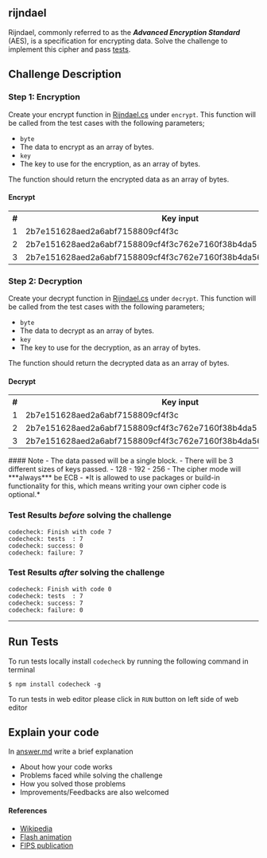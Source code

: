 ## rijndael
Rijndael, commonly referred to as the ***Advanced Encryption Standard*** (AES), is a specification for encrypting data. Solve the challenge to implement this cipher and pass [tests](Tests.cs).

## Challenge Description
### Step 1: Encryption
Create your encrypt function in [Rijndael.cs](Rijndael.cs) under `encrypt`.
This function will be called from the test cases with the following parameters;
- `byte`
 - The data to encrypt as an array of bytes.
- `key`
 - The key to use for the encryption, as an array of bytes.

The function should return the encrypted data as an array of bytes.

#### Encrypt
<table>
    <tr>
        <th>#</th>
        <th>Key input</th>
        <th>Data input</th>
        <th>Expected output</th>
    </tr>
    <tr>
        <td>1</td>
        <td>2b7e151628aed2a6abf7158809cf4f3c</td>
        <td>3243f6a8885a308d313198a2e0370734</td>
        <td>3925841d02dc09fbdc118597196a0b32</td>
    </tr>
    <tr>
        <td>2</td>
        <td>2b7e151628aed2a6abf7158809cf4f3c762e7160f38b4da5</td>
        <td>3243f6a8885a308d313198a2e0370734</td>
        <td>f9fb29aefc384a250340d833b87ebc00</td>
    </tr>
    <tr>
        <td>3</td>
        <td>2b7e151628aed2a6abf7158809cf4f3c762e7160f38b4da56a784d9045190cfe</td>
        <td>3243f6a8885a308d313198a2e0370734</td>
        <td>1a6e6c2c662e7da6501ffb62bc9e93f3</td>
    </tr>
</table>

### Step 2: Decryption
Create your decrypt function in [Rijndael.cs](Rijndael.cs) under `decrypt`.
This function will be called from the test cases with the following parameters;
- `byte`
 - The data to decrypt as an array of bytes.
- `key`
 - The key to use for the decryption, as an array of bytes.

The function should return the decrypted data as an array of bytes.

#### Decrypt
<table>
    <tr>
        <th>#</th>
        <th>Key input</th>
        <th>Data input</th>
        <th>Expected output</th>
    </tr>
    <tr>
        <td>1</td>
        <td>2b7e151628aed2a6abf7158809cf4f3c</td>
        <td>3925841d02dc09fbdc118597196a0b32</td>
        <td>3243f6a8885a308d313198a2e0370734</td>
    </tr>
    <tr>
        <td>2</td>
        <td>2b7e151628aed2a6abf7158809cf4f3c762e7160f38b4da5</td>
        <td>f9fb29aefc384a250340d833b87ebc00</td>
        <td>3243f6a8885a308d313198a2e0370734</td>
    </tr>
    <tr>
        <td>3</td>
        <td>2b7e151628aed2a6abf7158809cf4f3c762e7160f38b4da56a784d9045190cfe</td>
        <td>1a6e6c2c662e7da6501ffb62bc9e93f3</td>
        <td>3243f6a8885a308d313198a2e0370734</td>
    </tr>
</table>
#### Note
- The data passed will be a single block.
- There will be 3 different sizes of keys passed.
    - 128 
    - 192 
    - 256
- The cipher mode will ***always*** be ECB
- *It is allowed to use packages or build-in functionality for this, which means writing your own cipher code is optional.*

### Test Results *before* solving the challenge  
```
codecheck: Finish with code 7
codecheck: tests  : 7
codecheck: success: 0
codecheck: failure: 7
```

### Test Results *after* solving the challenge
```
codecheck: Finish with code 0
codecheck: tests  : 7
codecheck: success: 7
codecheck: failure: 0
```
--- --- ---
## Run Tests
To run tests locally install `codecheck` by running the following command in terminal 
```
$ npm install codecheck -g
```
To run tests in web editor please click in `RUN` button on left side of web editor

## Explain your code
In [answer.md](answer.md) write a brief explanation 
- About how your code works
- Problems faced while solving the challenge
- How you solved those problems
- Improvements/Feedbacks are also welcomed

#### References
- [Wikipedia](https://en.wikipedia.org/wiki/Advanced_Encryption_Standard)
- [Flash animation](http://www.formaestudio.com/rijndaelinspector/archivos/Rijndael_Animation_v4_eng.swf)
- [FIPS publication](http://csrc.nist.gov/publications/fips/fips197/fips-197.pdf)
